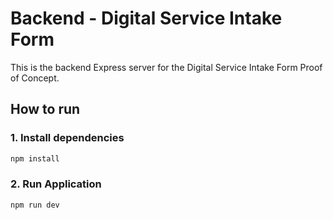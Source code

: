 # Backend - Digital Service Intake Form

This is the backend Express server for the Digital Service Intake Form Proof of Concept.

## How to run

### 1. Install dependencies

```bash
npm install
```

### 2. Run Application

```bash
npm run dev
```